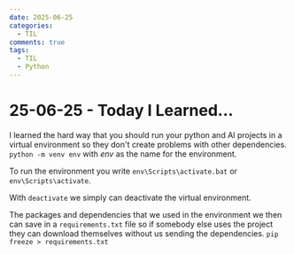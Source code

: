 ```yaml
---
date: 2025-06-25
categories:
  - TIL
comments: true
tags:
  - TIL
  - Python
---
```


# 25-06-25 - Today I Learned...
I learned the hard way that you should run your python and AI projects in a virtual environment so they don't create problems with other dependencies.
`python -m venv env` with *env* as the name for the environment.

To run the environment you write `env\Scripts\activate.bat` or `env\Scripts\activate`.

With `deactivate` we simply can deactivate the virtual environment.

The packages and dependencies that we used in the environment we then can save in a `requirements.txt` file so if somebody else uses the project they can download themselves without us sending the dependencies.
`pip freeze > requirements.txt`

